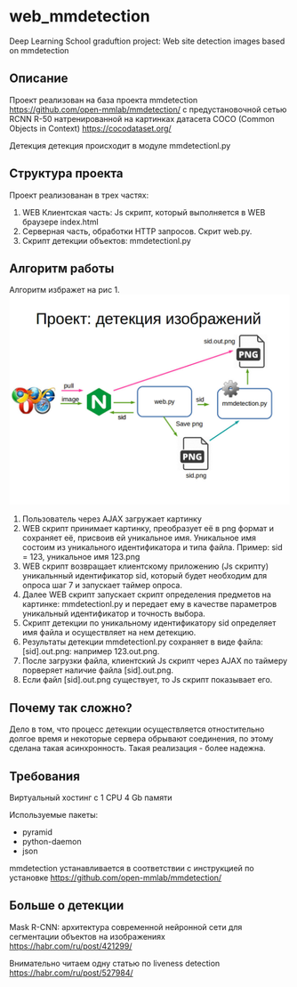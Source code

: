 # web_mmdetection
Deep Learning School  graduftion project:  Web site detection images based on mmdetection 

## Описание

Проект реализован на база проекта mmdetection https://github.com/open-mmlab/mmdetection/ с предустановочной сетью RCNN R-50 натренированной на картинках датасета COCO (Common Objects in Context) https://cocodataset.org/


Детекция детекция происходит в модуле mmdetectionl.py


## Структура проекта

Проект реализованан в трех частях:

1. WEB Клиентская часть: Js скрипт, который выполняется в WEB браузере index.html
2. Серверная часть, обработки HTTP запросов. Скрит web.py.
3. Скрипт детекции объектов: mmdetectionl.py


## Алгоритм работы

Алгоритм избражет на рис 1. 
![Процесс детекции](/wb_detection.jpeg)

1. Пользователь через AJAX загружает картинку
2. WEB скрипт принимает картинку, преобразует её в png формат и сохраняет её, присвоив ей уникальное имя. 
Уникальное имя состоим из уникального идентификатора и типа файла. Пример: sid = 123, уникальное имя 123.png
3. WEB скрипт возвращает клиентскому приложению (Js скрипту) уникальнный идентификатор sid, который будет необходим для опроса шаг 7 и запускает таймер опроса.
4. Далее WEB скрипт запускает скрипт определения предметов на картинке: mmdetectionl.py и передает ему в качестве параметров уникальный идентификатор и точность выбора.
5. Скрипт детекции по уникальному идентификатору sid определяет имя файла и осуществляет на нем детекцию.
6. Результаты детекции mmdetectionl.py сохраняет в виде файла: [sid].out.png: например  123.out.png.
7. После загрузки файла, клиентский Js скрипт через AJAX по таймеру порверяет наличие файла [sid].out.png. 
8. Если файл [sid].out.png существует, то Js скрипт показывает его.

## Почему так сложно?

Дело в том, что процесс детекции осуществляется отностительно долгое время и некоторые сервера обрывают соединения, по этому сделана такая асинхронность. Такая реализация - более надежна.

## Требования

Виртуальный хостинг с 1 CPU 4 Gb памяти

Используемые пакеты:
- pyramid
- python-daemon
- json

mmdetection устанавливается в соответствии с инструкцией по установке https://github.com/open-mmlab/mmdetection/

## Больше о детекции

Mask R-CNN: архитектура современной нейронной сети для сегментации объектов на изображениях https://habr.com/ru/post/421299/


Внимательно читаем одну статью по liveness detection  https://habr.com/ru/post/527984/